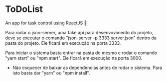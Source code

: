 # ToDoList
An app for task control using ReactJS 📝

Para rodar o json-server, uma fake api para desenvovimento do projeto, deve se executar o comando "json-server -p 3333 server.json" dentro da pasta do projeto. Ele ficará em execução na porta 3333.

Para iniciar o sistema basta entrar na pasta do mesmo e rodar o comando "yarn start" ou "npm start". Ele ficará em execução na porta 3000.

* Não esquecer de baixar as dependencias antes de rodar o sistema. Para isto basta dar "yarn" ou "npm install".
